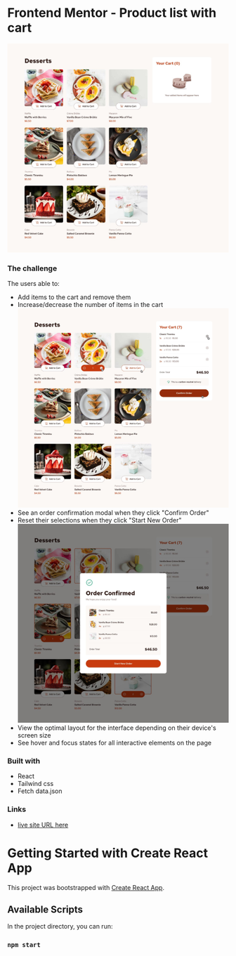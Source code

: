 # Frontend Mentor - Product list with cart

![Design preview for the Product list with cart coding challenge](./design/desktop-design-empty.jpg)

### The challenge

The users able to:

- Add items to the cart and remove them
- Increase/decrease the number of items in the cart
![Design preview for the Product list with cart coding challenge](./design/active-states.jpg)
- See an order confirmation modal when they click "Confirm Order"
- Reset their selections when they click "Start New Order"
![Design preview for the Product list with cart coding challenge](./design/desktop-design-order-confirmation.jpg)
- View the optimal layout for the interface depending on their device's screen size
- See hover and focus states for all interactive elements on the page

### Built with

- React
- Tailwind css
- Fetch data.json

### Links

- [live site URL here](https://product-list-cart-sable.vercel.app/)


# Getting Started with Create React App

This project was bootstrapped with [Create React App](https://github.com/facebook/create-react-app).

## Available Scripts

In the project directory, you can run:

### `npm start`
